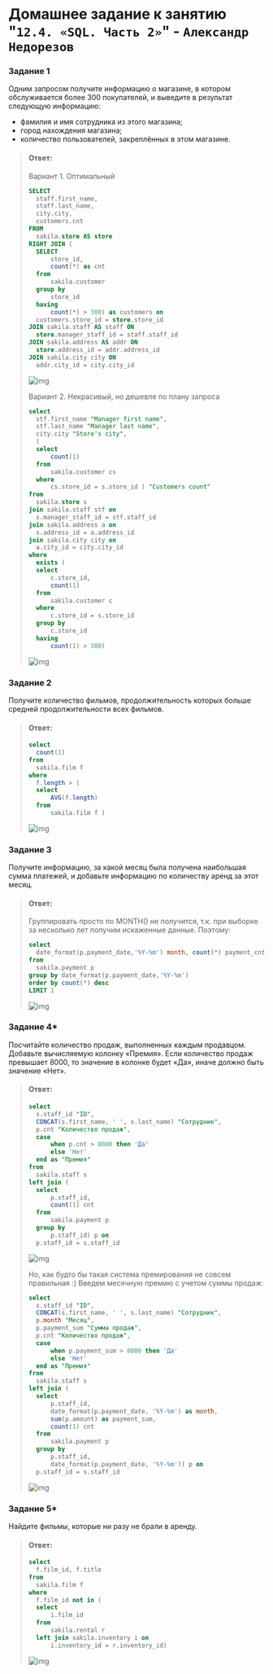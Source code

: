 # Домашнее задание к занятию "`12.4. «SQL. Часть 2»`" - `Александр Недорезов`

### Задание 1

Одним запросом получите информацию о магазине, в котором обслуживается более 300 покупателей, и выведите в результат следующую информацию: 
- фамилия и имя сотрудника из этого магазина;
- город нахождения магазина;
- количество пользователей, закреплённых в этом магазине.

> #### Ответ: 
>
> Вариант 1. Оптимальный
> ```sql
> SELECT
> 	staff.first_name,
> 	staff.last_name,
> 	city.city,
> 	customers.cnt
> FROM 
> 	sakila.store AS store
> RIGHT JOIN (
> 	SELECT
> 		store_id,
> 		count(*) as cnt
> 	from
> 		sakila.customer
> 	group by
> 		store_id
> 	having
> 		count(*) > 300) as customers on
> 	customers.store_id = store.store_id
> JOIN sakila.staff AS staff ON
> 	store.manager_staff_id = staff.staff_id
> JOIN sakila.address AS addr ON
> 	store.address_id = addr.address_id
> JOIN sakila.city city ON
> 	addr.city_id = city.city_id
> ```
> ![img](https://github.com/smutosey/12-04-sql2/blob/main/img/1-02.png)  
>
> Вариант 2. Некрасивый, но дешевле по плану запроса
> ```sql
> select
> 	stf.first_name "Manager first name", 
> 	stf.last_name "Manager last name",
> 	city.city "Store's city",
> 	(
> 	select
> 		count(1)
> 	from
> 		sakila.customer cs
> 	where
> 		cs.store_id = s.store_id ) "Customers count"
> from
> 	sakila.store s
> join sakila.staff stf on
> 	s.manager_staff_id = stf.staff_id
> join sakila.address a on
> 	s.address_id = a.address_id
> join sakila.city city on
> 	a.city_id = city.city_id
> where
> 	exists (
> 	select
> 		c.store_id,
> 		count(1)
> 	from
> 		sakila.customer c
> 	where
> 		c.store_id = s.store_id
> 	group by
> 		c.store_id
> 	having
> 		count(1) > 300)
> ```  
> ![img](https://github.com/smutosey/12-04-sql2/blob/main/img/1-03.png)  


### Задание 2

Получите количество фильмов, продолжительность которых больше средней продолжительности всех фильмов.

> #### Ответ: 
> ```sql
> select
> 	count(1)
> from
> 	sakila.film f
> where
> 	f.length > (
> 	select
> 		AVG(f.length)
> 	from
> 		sakila.film f )
> ```  
> ![img](https://github.com/smutosey/12-04-sql2/blob/main/img/2-01.png)  


### Задание 3

Получите информацию, за какой месяц была получена наибольшая сумма платежей, и добавьте информацию по количеству аренд за этот месяц.  

> #### Ответ:  
> Группировать просто по MONTH() не получится, т.к. при выборке за несколько лет получим искаженные данные. Поэтому:
> ```sql
> select
> 	date_format(p.payment_date,'%Y-%m') month, count(*) payment_cnt
> from
> 	sakila.payment p 
> group by date_format(p.payment_date,'%Y-%m')
> order by count(*) desc
> LIMIT 1
> ```  
> ![img](https://github.com/smutosey/12-04-sql2/blob/main/img/3-01.png)  


### Задание 4*

Посчитайте количество продаж, выполненных каждым продавцом. Добавьте вычисляемую колонку «Премия». Если количество продаж превышает 8000, то значение в колонке будет «Да», иначе должно быть значение «Нет».

> #### Ответ:  
> ```sql
> select
> 	s.staff_id "ID",
> 	CONCAT(s.first_name, ' ', s.last_name) "Сотрудник",
> 	p.cnt "Количество продаж",
> 	case
> 		when p.cnt > 8000 then 'Да'
> 		else 'Нет'
> 	end as "Премия"
> from
> 	sakila.staff s
> left join (
> 	select
> 		p.staff_id,
> 		count(1) cnt
> 	from
> 		sakila.payment p
> 	group by
> 		p.staff_id) p on
> 	p.staff_id = s.staff_id
> ```  
> ![img](https://github.com/smutosey/12-04-sql2/blob/main/img/4-01.png) 
> 
> Но, как будто бы такая система премирования не совсем правильная :) Введем месячную премию с учетом суммы продаж:  
> ```sql
> select
> 	s.staff_id "ID",
> 	CONCAT(s.first_name, ' ', s.last_name) "Сотрудник",
> 	p.month "Месяц", 
> 	p.payment_sum "Сумма продаж",
> 	p.cnt "Количество продаж",
> 	case
> 		when p.payment_sum > 8000 then 'Да'
> 		else 'Нет'
> 	end as "Премия"
> from
> 	sakila.staff s
> left join (
> 	select
> 		p.staff_id,
> 		date_format(p.payment_date, '%Y-%m') as month,
> 		sum(p.amount) as payment_sum,
> 		count(1) cnt
> 	from
> 		sakila.payment p
> 	group by
> 		p.staff_id,
> 		date_format(p.payment_date, '%Y-%m')) p on
> 	p.staff_id = s.staff_id
> ``` 
> ![img](https://github.com/smutosey/12-04-sql2/blob/main/img/4-02.png) 

### Задание 5*

Найдите фильмы, которые ни разу не брали в аренду.

> #### Ответ:  
> ```sql
> select
> 	f.film_id, f.title
> from
> 	sakila.film f
> where
> 	f.film_id not in (
> 	select
> 		i.film_id
> 	from
> 		sakila.rental r
> 	left join sakila.inventory i on
> 		i.inventory_id = r.inventory_id)
> ```  
> ![img](https://github.com/smutosey/12-04-sql2/blob/main/img/5-01.png) 